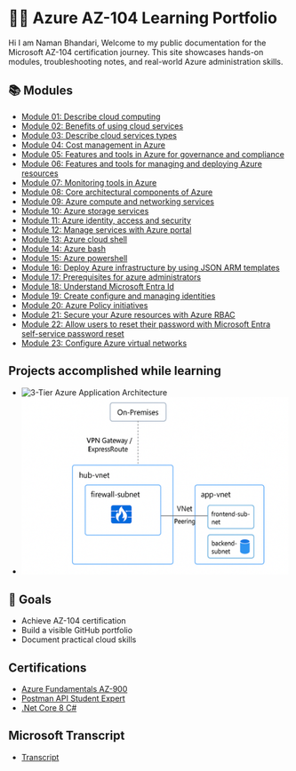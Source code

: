# 👨‍💻 Azure AZ-104 Learning Portfolio

Hi I am Naman Bhandari, Welcome to my public documentation for the Microsoft AZ-104 certification journey. This site showcases hands-on modules, troubleshooting notes, and real-world Azure administration skills.

## 📚 Modules
- [Module 01: Describe cloud computing](https://learn.microsoft.com/api/achievements/share/en-us/NamanBhandari-3233/JUZADD2T?sharingId=F74D622E613BE003)
- [Module 02: Benefits of using cloud services ](https://learn.microsoft.com/api/achievements/share/en-us/NamanBhandari-3233/9YK43QXU?sharingId=F74D622E613BE003)
- [Module 03: Describe cloud services types](https://learn.microsoft.com/api/achievements/share/en-us/NamanBhandari-3233/FML5RV8X?sharingId=F74D622E613BE003)
- [Module 04: Cost management in Azure](https://learn.microsoft.com/api/achievements/share/en-us/NamanBhandari-3233/H7JB64A8?sharingId=F74D622E613BE003)
- [Module 05: Features and tools in Azure for governance and compliance](https://learn.microsoft.com/api/achievements/share/en-us/NamanBhandari-3233/4GYX6YVK?sharingId=F74D622E613BE003)
- [Module 06: Features and tools for managing and deploying Azure resources](https://learn.microsoft.com/api/achievements/share/en-us/NamanBhandari-3233/8ZTL3TNW?sharingId=F74D622E613BE003)
- [Module 07: Monitoring tools in Azure](https://learn.microsoft.com/api/achievements/share/en-us/NamanBhandari-3233/URBTUVQ3?sharingId=F74D622E613BE003)
- [Module 08: Core architectural components of Azure](https://learn.microsoft.com/api/achievements/share/en-us/NamanBhandari-3233/7KUNEKFZ?sharingId=F74D622E613BE003)
- [Module 09: Azure compute and networking services](https://learn.microsoft.com/api/achievements/share/en-us/NamanBhandari-3233/NV59DV8F?sharingId=F74D622E613BE003)
- [Module 10: Azure storage services](https://learn.microsoft.com/api/achievements/share/en-us/NamanBhandari-3233/E5F27MHP?sharingId=F74D622E613BE003)
- [Module 11: Azure identity, access and security](https://learn.microsoft.com/api/achievements/share/en-us/NamanBhandari-3233/CX4LHU59?sharingId=F74D622E613BE003)
- [Module 12: Manage services with Azure portal](https://learn.microsoft.com/api/achievements/share/en-us/NamanBhandari-3233/9YTNMZZU?sharingId=F74D622E613BE003)
- [Module 13: Azure cloud shell](https://learn.microsoft.com/api/achievements/share/en-us/NamanBhandari-3233/8ZGAQE5W?sharingId=F74D622E613BE003)
- [Module 14: Azure bash](https://learn.microsoft.com/api/achievements/share/en-us/NamanBhandari-3233/E5ATWS5P?sharingId=F74D622E613BE003)
- [Module 15: Azure powershell](https://learn.microsoft.com/api/achievements/share/en-us/NamanBhandari-3233/BCV9HRED?sharingId=F74D622E613BE003)
- [Module 16: Deploy Azure infrastructure by using JSON ARM templates](https://learn.microsoft.com/api/achievements/share/en-gb/NamanBhandari-3233/NVCKZN6F?sharingId=F74D622E613BE003)
- [Module 17: Prerequisites for azure administrators ](https://learn.microsoft.com/api/achievements/share/en-gb/NamanBhandari-3233/W2647W6N?sharingId=F74D622E613BE003)
- [Module 18: Understand Microsoft Entra Id](https://learn.microsoft.com/api/achievements/share/en-us/NamanBhandari-3233/FMUAYJTX?sharingId=F74D622E613BE003)
- [Module 19: Create configure and managing identities](https://learn.microsoft.com/api/achievements/share/en-us/NamanBhandari-3233/E57LZ7FP?sharingId=F74D622E613BE003)
- [Module 20: Azure Policy initiatives](https://learn.microsoft.com/api/achievements/share/en-us/NamanBhandari-3233/4G27D49K?sharingId=F74D622E613BE003)
- [Module 21: Secure your Azure resources with Azure RBAC](https://learn.microsoft.com/api/achievements/share/en-us/NamanBhandari-3233/3ALSZAKH?sharingId=F74D622E613BE003)
- [Module 22: Allow users to reset their password with Microsoft Entra self-service password reset](https://learn.microsoft.com/api/achievements/share/en-us/NamanBhandari-3233/JUEMY9WT?sharingId=F74D622E613BE003)
- [Module 23: Configure Azure virtual networks](https://learn.microsoft.com/api/achievements/share/en-us/NamanBhandari-3233/2DXAE25V?sharingId=F74D622E613BE003)

## Projects accomplished while learning
- ![3-Tier Azure Application Architecture](../diagrams/3-tier-azure-app.png)
- ![Azure Hub-and-Spoke Network Architecture](../diagrams/hub-spoke-network.png)

## 🧠 Goals

- Achieve AZ-104 certification
- Build a visible GitHub portfolio
- Document practical cloud skills

## Certifications
- [Azure Fundamentals AZ-900](https://learn.microsoft.com/api/credentials/share/en-us/NamanBhandari-3233/8CE3CC2120650017?sharingId=F74D622E613BE003)
- [Postman API Student Expert](https://badgr.com/public/assertions/anVLM6deQ6mWxUYnSgoOaw)
- [.Net Core 8 C#](https://www.udemy.com/certificate/UC-99b744cc-05cb-4474-8d50-37b427f0d9f4/)

## Microsoft Transcript
- [Transcript](https://learn.microsoft.com/en-us/users/namanbhandari-3233/transcript/dz2k3byy59w585y?tab=tab-modules)


